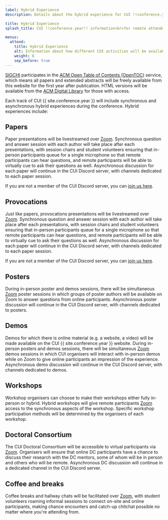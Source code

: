 ```yaml
---
label: Hybrid Experience
description: Details about the hybrid experience for CUI !!conference.year!!, including how each form of presentation/activity will be available online.

title: Hybrid Experience
splash_title: CUI !!conference.year!! information<br>for remote attendees

menus:
  attend:
    title: Hybrid Experience
    alt: Information about how different CUI activities will be available online for those attending remotely.
    weight: 6
    sep_before: true
---
```


[SIGCHI](https://sigchi.org " ACM Special Interest Group on Computer-Human Interaction") participates in the [ACM Open Table of Contents (OpenTOC)](https://www.acm.org/publications/openaccess "ACM Open Access information") service, which means all papers and extended abstracts will be freely available from this website for the first year after publication. HTML versions will be available from the [ACM Digital Library](https://dl.acm.org "The ACM Digital Library") for those with access.

Each track of CUI {{ site.conference.year }} will include synchronous and asynchronous hybrid experiences during the conference. Hybrid experiences include:

## Papers
Paper presentations will be livestreamed over [Zoom](https://zoom.us "Zoom.us official website"). Synchronous question and answer session with each author will take place after each presentations, with session chairs and student volunteers ensuring that  in-person participants queue for a single microphone so that remote participants can hear questions, and remote participants will be able to virtually cue to ask their questions as well. Asynchronous discussion for each paper will continue in the CUI Discord server, with channels dedicated to each paper session.

If you are not a member of the CUI Discord server, you can [join us here](https://discord.gg/UeSDC2MyhH "Join the CUI Discord server").

## Provocations
Just like papers, provocations presentations will be livestreamed over [Zoom](https://zoom.us "Zoom.us official website"). Synchronous question and answer session with each author will take place after each presentations, with session chairs and student volunteers ensuring that  in-person participants queue for a single microphone so that remote participants can hear questions, and remote participants will be able to virtually cue to ask their questions as well. Asynchronous discussion for each paper will continue in the CUI Discord server, with channels dedicated to each paper session.

If you are not a member of the CUI Discord server, you can [join us here](https://discord.gg/UeSDC2MyhH "Join the CUI Discord server").


## Posters
During in-person poster and demos sessions, there will be simultaneous [Zoom](https://zoom.us "Zoom.us official website") poster sessions in which groups of poster authors will be available on Zoom to answer questions from online participants. Asynchronous poster discussion will continue in the CUI Discord server, with channels dedicated to posters.


## Demos
Demos for which there is online material (e.g. a website, a video) will be made available on the CUI {{ site.conference.year }} website. During in-person posters and demos sessions, there will be simultaneous [Zoom](https://zoom.us "Zoom.us official website") demos sessions in which CUI organisers will interact with in-person demos while on Zoom to give online participants an impression of the experience. Asynchronous demo discussion will continue in the CUI Discord server, with channels dedicated to demos.

## Workshops
Workshop organisers can choose to make their workshops either fully in-person or hybrid. Hybrid workshops will give remote participants [Zoom](https://zoom.us "Zoom.us official website") access to the synchronous aspects of the workshop. Specific workshop participation methods will be determined by the organisers of each workshop.


## Doctoral Consortium
The CUI Doctoral Consortium will be accessible to virtual participants via [Zoom](https://zoom.us "Zoom.us official website"). Organisers will ensure that online DC participants have a chance to discuss their research with the DC mentors, some of whom will be in person and others who will be remote. Asynchronous DC discussion will continue in a dedicated channel in the CUI Discord server.


## Coffee and breaks
Coffee breaks and hallway chats will be facilitated over [Zoom](https://zoom.us "Zoom.us official website"), with student volunteers roaming informal sessions to connect on-site and online participants, making chance encounters and catch-up chitchat possible no matter where you're attending from.
